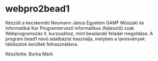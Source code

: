 # webpro2bead1

Készült a kecskeméti Neumann János Egyetem GAMF Műszaki és Informatikai Kar Programtervező informatikus (fejlesztő) szak Webprogramozás II. kurzusához, mint beadandó feladat megoldása.
A program bead1 nevű adatbázist használja, melyben a tanösvények táblázatok kerültek felhasználásra.

Készítette: Burka Márk
